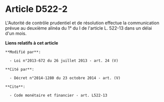 # Article D522-2

L'Autorité de contrôle prudentiel et de résolution effectue la communication prévue au deuxième alinéa du 1° du I de
l'article L. 522-13 dans un délai d'un mois.

**Liens relatifs à cet article**

	**Modifié par**:

	  - Loi n°2013-672 du 26 juillet 2013 - art. 24 (V)

	**Cité par**:

	  - Décret n°2014-1280 du 23 octobre 2014 - art. (V)

	**Cite**:

	  - Code monétaire et financier - art. L522-13
